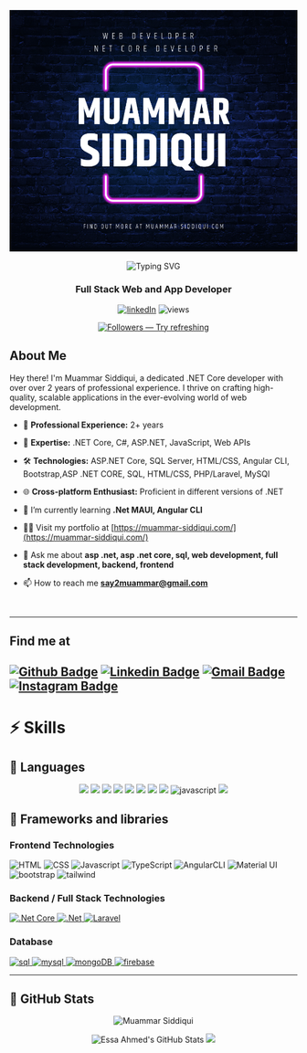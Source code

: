 
 <p align="center">

  <img src="./assets/Muammar.png"/>
</p>



<!-- # 👨‍💻 Muammar Siddiqui | .NET Core Developer -->
 <p align="center">
<img src="https://readme-typing-svg.herokuapp.com?font=Fira+Code&size=24&pause=1000&color=DC143C&center=true&vCenter=true&width=435&lines=Hi+%F0%9F%91%8B%2C+I'm+Muammar+Siddiqui" alt="Typing SVG" />

<!-- ![Header](assets/header.png) -->

<h3 align="center">Full Stack Web and App Developer</h3>

<p align="center">
  <a href="https://www.linkedin.com/in/muammarsiddiqui/">
  <img alt="linkedIn" title="Lets connect on LinkedIn" src="https://img.shields.io/badge/LinkedIn-0077B5?style=for-the-badge&logo=linkedin&logoColor=white"/></a>
  <img alt="views" title="GitHub profile views" src="https://komarev.com/ghpvc/?username=muammarsiddiqui&color=DC143C&style=for-the-badge"/>
</p>
<p align="center"> <a href="https://github.com/muammarsiddiqui?tab=followers"><img alt="Followers — Try refreshing" title="Follow me on GitHub!" src="https://custom-icon-badges.herokuapp.com/github/followers/muammarsiddiqui?color=000205&labelColor=555555&style=for-the-badge&logo=person-add&label=Follow&logoColor=white"/> </a> </p>

## About Me

Hey there! I'm Muammar Siddiqui, a dedicated .NET Core developer with over over 2 years of professional experience. I thrive on crafting high-quality, scalable applications in the ever-evolving world of web development.

<!-- ![Developer](assets/developer.gif) -->

- 💼 **Professional Experience:** 2+ years

- 🚀 **Expertise:** .NET Core, C#, ASP.NET, JavaScript,  Web APIs

- 🛠 **Technologies:** ASP.NET Core, SQL Server, HTML/CSS, Angular CLI, Bootstrap,ASP .NET CORE, SQL, HTML/CSS, PHP/Laravel, MySQl


- 🌐 **Cross-platform Enthusiast:** Proficient in different versions of .NET 


- 🌱 I’m currently learning **.Net MAUI, Angular CLI**


- 👨‍💻 Visit my portfolio at [https://muammar-siddiqui.com/](https://muammar-siddiqui.com/)


- 💬 Ask me about **asp .net, asp .net core, sql, web development, full stack development, backend, frontend**


- 📫 How to reach me **say2muammar@gmail.com**
<br>


---

## Find me at


[![Github Badge](http://img.shields.io/badge/-Github-black?style=flat-square&logo=github&link=https://github.com/muammar-siddiqui/)](https://github.com/muammar-siddiqui/)
[![Linkedin Badge](https://img.shields.io/badge/-LinkedIn-blue?style=flat-square&logo=Linkedin&logoColor=white&link=https://www.linkedin.com/in/muammar-siddiqui/)](https://www.linkedin.com/in/muammar-siddiqui)
[![Gmail Badge](https://img.shields.io/badge/-Gmail-d14836?style=flat-square&logo=Gmail&logoColor=white&link=mailto:say2muammar@gmail.com)](mailto:say2muammar@gmail.com)
[![Instagram Badge](https://img.shields.io/badge/-Instagram-1877F2?style=flat-square&logo=Instagram&logoColor=white&link=https://www.Instagram.com/muammar-siddiqui)](https://www.Instagram.com/muammar-siddiqui)
---


# ⚡ Skills

## 📌 Languages
<p align=center>
<img src = "https://img.shields.io/badge/-HTML5-E34F26?style=for-the-badge&logo=html5&logoColor=white">
<img src = "https://img.shields.io/badge/-CSS3-1572B6?style=for-the-badge&logo=css3&logoColor=white">
<img src="https://img.shields.io/badge/-C#-cc6699?style=for-the-badge&logo=C#&logoColor=ffffff">
<img src="https://img.shields.io/badge/-SQLServer-cc6699?style=for-the-badge&logo=SQLServer&logoColor=ffffff">
<img src = "https://img.shields.io/badge/-Asp.Net-1572B6?style=for-the-badge&logo=Asp.Net">
<img src = "https://img.shields.io/badge/-Asp.NetCore-1572B6?style=for-the-badge&logo=Asp.NetCore">
<img src = "https://img.shields.io/badge/-WebApis-1572B6?style=for-the-badge&logo=WebApis">
<img src = "https://img.shields.io/badge/-ANGULARCLI-1572B6?style=for-the-badge&logo=ANGULARCLI">
<img src="https://img.shields.io/badge/JavaScript-323330?style=for-the-badge&logo=javascript&logoColor=F7DF1E" alt="javascript"/>
<img src="https://img.shields.io/badge/typescript%20-%23007ACC.svg?&style=for-the-badge&logo=typescript&logoColor=white"/>
</p>


## 🧰 Frameworks and libraries

### Frontend Technologies
<p align=left>
<img alt="HTML" src="https://img.shields.io/badge/HTML-593D88?style=for-the-badge&logo=HTML&logoColor=white">
<img alt="CSS" src="https://img.shields.io/badge/CSS-593D88?style=for-the-badge&logo=HTML&logoColor=white">
<img alt="Javascript" src="https://img.shields.io/badge/Javascript-593D88?style=for-the-badge&logo=HTML&logoColor=white">
<img alt="TypeScript" src="https://img.shields.io/badge/TypeScript-593D88?style=for-the-badge&logo=HTML&logoColor=white">
<img alt="AngularCLI" src="https://img.shields.io/badge/AngularCLI-593D88?style=for-the-badge&logo=AngularCLI&logoColor=white">
<img alt="Material UI" src="https://img.shields.io/badge/Material-593D88?style=for-the-badge&logo=HTML&logoColor=white">
<img alt="bootstrap" src="https://img.shields.io/badge/Bootstrap-563D7C?style=for-the-badge&logo=bootstrap&logoColor=white">
<img alt="tailwind" src="https://img.shields.io/badge/Tailwind_CSS-38B2AC?style=for-the-badge&logo=tailwind-css&logoColor=white"> 
</p>


### Backend / Full Stack Technologies
<p align="left">
 <a href="https://learn.microsoft.com/en-us/dotnet/core/introduction" target="_blank" rel="noreferrer"> <img src="https://img.shields.io/badge/.NetCore-339933?style=for-the-badge&logo=logoColor=white" alt=".Net Core"/> </a>
 <a href="https://dotnet.microsoft.com/en-us/" target="_blank" rel="noreferrer"> <img src="https://img.shields.io/badge/.Net-339933?style=for-the-badge&logo=dotNet&logoColor=white" alt=".Net "/> </a>
 <a href="https://laravel.com/" target="_blank" rel="noreferrer"> <img src="https://img.shields.io/badge/Laravel-339933?style=for-the-badge&logo=Laravel&logoColor=white" alt="Laravel "/> </a>
</p>


### Database
<p align="left">
  <a href="https://www.microsoft.com/en-us/sql-server" target="_blank" rel="noreferrer"> <img src="https://img.shields.io/badge/MSSQLServer-316192?style=for-the-badge&logo=MSSQLServer&logoColor=white" alt="sql"/> </a>
  <a href="https://www.mysql.com/" target="_blank" rel="noreferrer"> <img src="https://img.shields.io/badge/MySQL-005C84?style=for-the-badge&logo=mysql&logoColor=white" alt="mysql"/> </a>
  <a href="https://www.mongodb.com/" target="_blank" rel="noreferrer"> <img src="https://img.shields.io/badge/MongoDB-4EA94B?style=for-the-badge&logo=mongodb&logoColor=white" alt="mongoDB"/> </a>
  <a href="https://firebase.google.com/" target="_blank" rel="noreferrer"> <img src="https://img.shields.io/badge/firebase-ffca28?style=for-the-badge&logo=firebase&logoColor=black" alt="firebase"/> </a>
  </p>
  

  
<hr>

## 📌 GitHub Stats

<div align="center">
  <p>
 <img src="https://github-readme-streak-stats.herokuapp.com?user=MuammarSiddiqui&theme=highcontrast&fire=DC143C&currStreakLabel=FFFFFF&background=000000&border=DC143C&stroke=DC143C&ring=DC143C" alt="Muammar Siddiqui" />





</p>
  <img alt="Essa Ahmed's GitHub Stats" src="https://github-readme-stats.vercel.app/api?username=MuammarSiddiqui&langs_count=10&layout=compact&theme=highcontrast&text_color=&icon_color=DC143C&border_color=DC143C&title_color=DC143C&show_icons=true&hide_border=false" />
<img src="https://github-readme-stats.vercel.app/api/top-langs/?username=MuammarSiddiqui&langs_count=10&layout=compact&theme=highcontrast&text_color=&icon_color=DC143C&border_color=DC143C&title_color=DC143C&show_icons=true&hide_border=false" />

